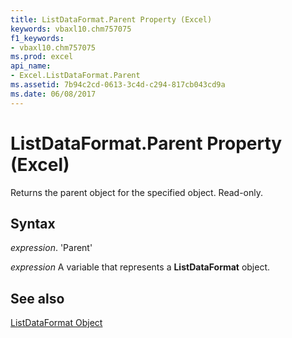 ```yaml
---
title: ListDataFormat.Parent Property (Excel)
keywords: vbaxl10.chm757075
f1_keywords:
- vbaxl10.chm757075
ms.prod: excel
api_name:
- Excel.ListDataFormat.Parent
ms.assetid: 7b94c2cd-0613-3c4d-c294-817cb043cd9a
ms.date: 06/08/2017
---
```



# ListDataFormat.Parent Property (Excel)

Returns the parent object for the specified object. Read-only.


## Syntax

 _expression_. 'Parent'

 _expression_ A variable that represents a **ListDataFormat** object.


## See also


[ListDataFormat Object](Excel.ListDataFormat.md)

